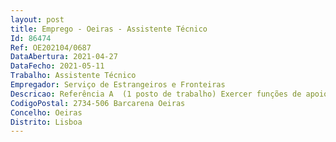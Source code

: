 ```yaml
--- 
layout: post
title: Emprego - Oeiras - Assistente Técnico
Id: 86474
Ref: OE202104/0687
DataAbertura: 2021-04-27
DataFecho: 2021-05-11
Trabalho: Assistente Técnico
Empregador: Serviço de Estrangeiros e Fronteiras
Descricao: Referência A  (1 posto de trabalho) Exercer funções de apoio técnico à implementação dos planos de formação do SEF e na gestão da participação do SEF no âmbito da CEPOL e IBERPOL (cursos, webinares, programas de intercâmbio, conferências, seminários e reuniões).Referência B  (2 postos de trabalho) Exercer funções no serviço de expediente (receção, triagem, registo e encaminhamento da correspondência).
CodigoPostal: 2734-506 Barcarena Oeiras
Concelho: Oeiras
Distrito: Lisboa
--- 
```

